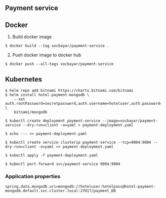 ## Payment service

## Docker 

1. Build docker image
```
$ docker build --tag xocbayar/payment-service .
```
2. Push docker image to docker hub
```
$ docker push --all-tags xocbayar/payment-service
```

## Kubernetes
```
$ helm repo add bitnami https://charts.bitnami.com/bitnami
$ helm install hotel-payment-mongodb \
    --set auth.rootPassword=secretpassword,auth.username=hoteluser,auth.password=hotelpass,auth.database=payment_DB \
    bitnami/mongodb

$ kubectl create deployment payment-service --image=xocbayar/payment-service --dry-run=client -o=yaml > payment-deployment.yaml 

$ echo --- >> payment-deployment.yaml

$ kubectl create service clusterip payment-service --tcp=9004:9004 --dry-run=client -o=yaml >> payment-deployment.yaml

$ kubectl apply -f payment-deployment.yaml

$ kubectl port-forward svc/payment-service 9004:9004
```
### Application properties
```
spring.data.mongodb.uri=mongodb://hoteluser:hotelpass@hotel-payment-mongodb.default.svc.cluster.local:27017/payment_DB
```